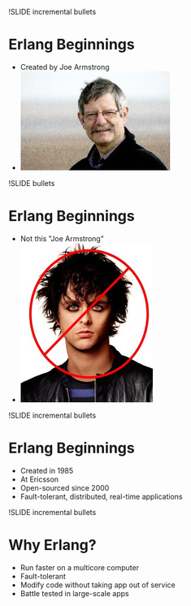 !SLIDE incremental bullets

# Erlang Beginnings

* Created by Joe Armstrong
* ![real joe](joeold.jpg)

!SLIDE bullets

# Erlang Beginnings

* Not this "Joe Armstrong"
* ![fake joe](joearmstrong.jpg)


!SLIDE incremental bullets

# Erlang Beginnings

* Created in 1985
* At Ericsson
* Open-sourced since 2000
* Fault-tolerant, distributed, real-time applications

!SLIDE incremental bullets

# Why Erlang?

* Run faster on a multicore computer
* Fault-tolerant
* Modify code without taking app out of service
* Battle tested in large-scale apps
